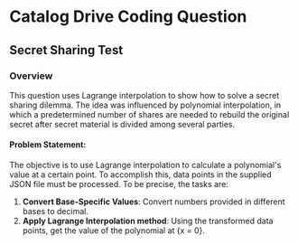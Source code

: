 # Catalog Drive Coding Question

## Secret Sharing Test

### Overview

This question uses Lagrange interpolation to show how to solve a secret sharing dilemma. The idea was influenced by polynomial interpolation, in which a predetermined number of shares are needed to rebuild the original secret after secret material is divided among several parties.

#### Problem Statement:

The objective is to use Lagrange interpolation to calculate a polynomial's value at a certain point. To accomplish this, data points in the supplied JSON file must be processed. To be precise, the tasks are:

1. **Convert Base-Specific Values**: Convert numbers provided in different bases to decimal.
2. **Apply Lagrange Interpolation method**: Using the transformed data points, get the value of the polynomial at {x = 0}.
